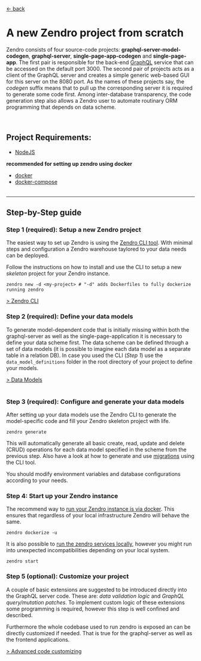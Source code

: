[ &larr; back](README.md)
<br/>
# A new Zendro project from scratch

Zendro consists of four source-code projects: __graphql-server-model-codegen__, __graphql-server__, __single-page-app-codegen__ and __single-page-app__. The first pair is responsible for the back-end [GraphQL](https://graphql.org/learn/) service that can be accessed on the default port 3000. The second pair of projects acts as a client of the GraphQL server and creates a simple generic web-based GUI for this server on the 8080 port. As the names of these projects say, the *codegen* suffix means that to pull up the corresponding server it is required to generate some code first. Among inter-database transparency, the code generation step also allows a Zendro user to automate routinary ORM programming that depends on data scheme.

 <br/>

## Project Requirements:
 * [NodeJS](https://nodejs.org/en/)  

 **recommended for setting up zendro using docker**
 * [docker](https://docs.docker.com/get-docker/)
 * [docker-compose](https://docs.docker.com/compose/install/#install-compose)
 <br/><br/>

* * *
## Step-by-Step guide
### Step 1 (required): Setup a new Zendro project

The easiest way to set up Zendro is using the [Zendro CLI tool](https://github.com/Zendro-dev/zendro). With minimal steps and configuration a Zendro warehouse taylored to your data needs can be deployed.

Follow the instructions on how to install and use the CLI to setup a new _skeleton_ project for your Zendro instance.
```
zendro new -d <my-project> # "-d" adds Dockerfiles to fully dockerize running zendro 
```

[> Zendro CLI](zendro_cli.md)


### Step 2 (required): Define your data models

To generate model-dependent code that is initially missing within both the graphql-server as well as the single-page-application it is necessary to define your data scheme first. The data scheme can be defined through a set of data models (it is possible to imagine each data model as a separate table in a relation DB). In case you used the CLI (_Step 1_) use the `data_model_definitions` folder in the root directory of your project to define your models.
 <br/>

 [ > Data Models](setup_data_scheme.md)
<br/><br/>

### Step 3 (required): Configure and generate your data models

After setting up your data models use the Zendro CLI to generate the model-specific code and fill your Zendro skeleton project with life.

```
zendro generate
```

This will automatically generate all basic create, read, update and delete (CRUD) operations for each data model specified in the scheme from the previous step. Also have a look at how to generate and use [migrations](https://zendro-dev.github.io/zendro_cli.html#example-for-migrations) using the CLI tool.

You should modify environment variables and database configurations according to your needs.

### Step 4: Start up your Zendro instance

The recommend way to [run your Zendro instance is via docker](https://zendro-dev.github.io/zendro_cli.html#dockerize-zendro-app-with-example-docker-files). This ensures that regardless of your local infrastructure Zendro will behave the same.
```
zendro dockerize -u
```
It is also possible to [run the zendro services locally](https://zendro-dev.github.io/zendro_cli.html#start-zendro-service), however you might run into unexpected incompatibilities depending on your local system.
```
zendro start
```

### Step 5 (optional): Customize your project

A couple of basic extensions are suggested to be introduced directly into the GraphQL server code. These are: *data validation logic* and *GraphQL query/mutation patches*. To implement custom logic of these extensions some programming is required, however this step is well confined and described.  

Furthermore the whole codebase used to run zendro is exposed an can be directly customized if needed. That is true for the graphql-server as well as the frontend applications.

[ > Advanced code customizing](setup_customize.md)
